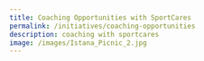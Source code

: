```yaml
---
title: Coaching Opportunities with SportCares
permalink: /initiatives/coaching-opportunities
description: coaching with sportcares
image: /images/Istana_Picnic_2.jpg
---
```

